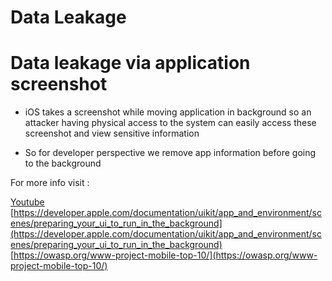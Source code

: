 # Data Leakage

# Data leakage via application screenshot
- iOS takes a screenshot while moving application in background so an attacker having physical access to the system can easily access these screenshot and view sensitive information 

- So for developer perspective we remove app information before going to the background 

For more info visit : 

[Youtube](https://youtu.be/Z_MLxHNlebw)
[https://developer.apple.com/documentation/uikit/app_and_environment/scenes/preparing_your_ui_to_run_in_the_background](https://developer.apple.com/documentation/uikit/app_and_environment/scenes/preparing_your_ui_to_run_in_the_background)
[https://owasp.org/www-project-mobile-top-10/](https://owasp.org/www-project-mobile-top-10/)
